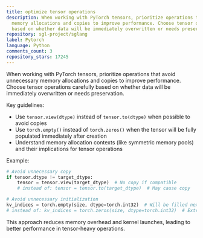 ```yaml
---
title: optimize tensor operations
description: When working with PyTorch tensors, prioritize operations that avoid unnecessary
  memory allocations and copies to improve performance. Choose tensor operations carefully
  based on whether data will be immediately overwritten or needs preservation.
repository: sgl-project/sglang
label: Pytorch
language: Python
comments_count: 3
repository_stars: 17245
---
```


When working with PyTorch tensors, prioritize operations that avoid unnecessary memory allocations and copies to improve performance. Choose tensor operations carefully based on whether data will be immediately overwritten or needs preservation.

Key guidelines:
- Use `tensor.view(dtype)` instead of `tensor.to(dtype)` when possible to avoid copies
- Use `torch.empty()` instead of `torch.zeros()` when the tensor will be fully populated immediately after creation
- Understand memory allocation contexts (like symmetric memory pools) and their implications for tensor operations

Example:
```python
# Avoid unnecessary copy
if tensor.dtype != target_dtype:
    tensor = tensor.view(target_dtype)  # No copy if compatible
    # instead of: tensor = tensor.to(target_dtype)  # May cause copy

# Avoid unnecessary initialization
kv_indices = torch.empty(size, dtype=torch.int32)  # Will be filled next
# instead of: kv_indices = torch.zeros(size, dtype=torch.int32)  # Extra kernel launch
```

This approach reduces memory overhead and kernel launches, leading to better performance in tensor-heavy operations.